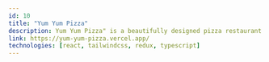 ```yaml
---
id: 10
title: "Yum Yum Pizza"
description: Yum Yum Pizza" is a beautifully designed pizza restaurant website that showcases a pizza ordering and delivery system.
link: https://yum-yum-pizza.vercel.app/
technologies: [react, tailwindcss, redux, typescript]
---
```

